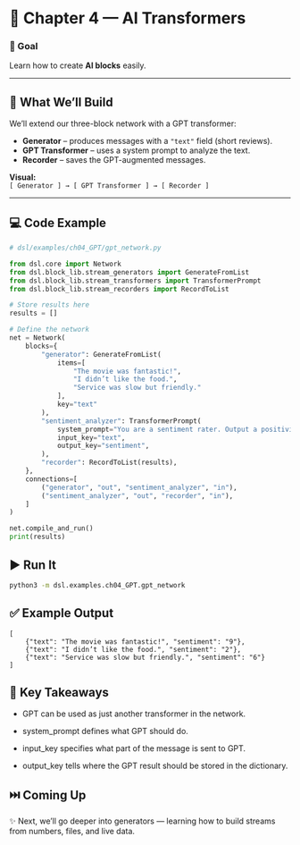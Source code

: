 # 🧩 Chapter 4 — AI Transformers

### 🎯 Goal
Learn how to create **AI blocks** easily.

---

## 📍 What We’ll Build

We’ll extend our three-block network with a GPT transformer:

- **Generator** – produces messages with a `"text"` field (short reviews).  
- **GPT Transformer** – uses a system prompt to analyze the text.  
- **Recorder** – saves the GPT-augmented messages.  

**Visual:**  
`[ Generator ] → [ GPT Transformer ] → [ Recorder ]`

---

## 💻 Code Example


```python
# dsl/examples/ch04_GPT/gpt_network.py

from dsl.core import Network
from dsl.block_lib.stream_generators import GenerateFromList
from dsl.block_lib.stream_transformers import TransformerPrompt
from dsl.block_lib.stream_recorders import RecordToList

# Store results here
results = []

# Define the network
net = Network(
    blocks={
        "generator": GenerateFromList(
            items=[
                "The movie was fantastic!",
                "I didn’t like the food.",
                "Service was slow but friendly."
            ],
            key="text"
        ),
        "sentiment_analyzer": TransformerPrompt(
            system_prompt="You are a sentiment rater. Output a positivity score from 0 to 10.",
            input_key="text",
            output_key="sentiment",
        ),
        "recorder": RecordToList(results),
    },
    connections=[
        ("generator", "out", "sentiment_analyzer", "in"),
        ("sentiment_analyzer", "out", "recorder", "in"),
    ]
)

net.compile_and_run()
print(results)
```

## ▶️ Run It
```bash
python3 -m dsl.examples.ch04_GPT.gpt_network
```

## ✅ Example Output
```
[
    {"text": "The movie was fantastic!", "sentiment": "9"},
    {"text": "I didn’t like the food.", "sentiment": "2"},
    {"text": "Service was slow but friendly.", "sentiment": "6"}
]
```

## 🧠 Key Takeaways
- GPT can be used as just another transformer in the network.

- system_prompt defines what GPT should do.

- input_key specifies what part of the message is sent to GPT.

- output_key tells where the GPT result should be stored in the dictionary.

## ⏭️ Coming Up

✨ Next, we’ll go deeper into generators — learning how to build streams from numbers, files, and live data.